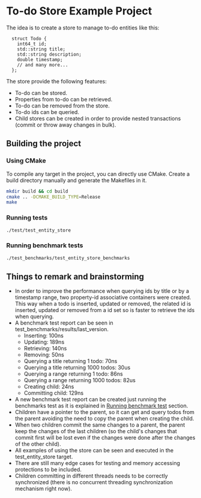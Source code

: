 # To-do Store Example Project
The idea is to create a store to manage to-do entities like this:

```
  struct Todo {
    int64_t id;
    std::string title;
    std::string description;
    double timestamp;
    // and many more...
  };
```
The store provide the following features:
- To-do can be stored.
- Properties from to-do can be retrieved.
- To-do can be removed from the store.
- To-do ids can be queried.
- Child stores can be created in order to provide nested transactions (commit or throw away changes in bulk). 

## Building the project

### Using CMake

To compile any target in the project, you can directly use CMake. Create a build directory manually and generate the 
Makefiles in it. 

```bash
mkdir build && cd build
cmake .. -DCMAKE_BUILD_TYPE=Release
make
```

### Running tests
```bash
./test/test_entity_store
```

### Running benchmark tests
```bash
./test_benchmarks/test_entity_store_benchmarks
```

## Things to remark and brainstorming
* In order to improve the performance when querying ids by title or by a timestamp range, two property-id associative containers were created. This way when a todo is inserted, updated or removed, the related id is inserted, updated or removed from a id set so is faster to retrieve the ids when querying.
* A benchmark test report can be seen in test_benchmarks/results/last_version.
    * Inserting: 100ns
    * Updating: 189ns
    * Retrieving: 140ns
    * Removing: 50ns
    * Querying a title returning 1 todo: 70ns
    * Querying a title returning 1000 todos: 30us
    * Querying a range returning 1 todo: 86ns
    * Querying a range returning 1000 todos: 82us 
    * Creating child: 24ns
    * Committing child: 129ns
* A new benchmark test report can be created just running the benchmarks test as it is explained in [Running benchmark test](#running-benchmark-tests) section.
* Children have a pointer to the parent, so it can get and query todos from the parent avoiding the need to copy the parent when creating the child.
* When two children commit the same changes to a parent, the parent keep the changes of the last children (so the child's changes that commit first will be lost even if the changes were done after the changes of the other child).
* All examples of using the store can be seen and executed in the test_entity_store target.
* There are still many edge cases for testing and memory accessing protections to be included.
* Children committing in different threads needs to be correctly synchronized (there is no concurrent threading synchronization mechanism right now).